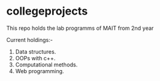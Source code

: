 # collegeprojects
This repo holds the lab programms of MAIT from 2nd year

Current holdings:-

1. Data structures.
2. OOPs with c++.
3. Computational methods.
4. Web programming.
